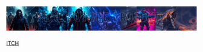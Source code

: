 <h1 align="center">
  <img src="https://raw.githubusercontent.com/GodOfSparta/GodOfSparta/main/RealFutureProjects_Banner_2.jpg">
</h1>

[ITCH][1]

[1]: https://xcomer1989.itch.io/

